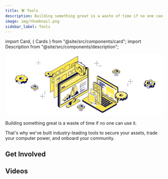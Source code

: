 ```yaml
---
title: 🛠 Tools
description: Building something great is a waste of time if no one can use it. That's why we've built industry-leading tools to secure your assets, trade your personal computer power, and onboard your community.
image: img/thumbnail.png
sidebar_label: Tools
---
```


import Card, { Cards } from "@site/src/components/card";
import Description from "@site/src/components/description";

![banner](img/Tools.svg)

Building something great is a waste of time if no one can use it.

That's why we've built industry-leading tools to secure your assets, trade your computer power, and onboard your community.

## Get Involved

<Cards>
  <Card
    title="<p><strong>Start Running a Koii Node</strong></p>"
    description="<p>Rent a personal device to the network and start earning passive income with your existing hardware.</p>"
    link="/run-a-node/introduction/types-of-nodes"
    linkText="Start Earning KOII"
    svgName="node"
    cardPerRow="2"
  />
  <Card
    title="<p><strong>Get the Finnie Wallet</strong></p>"
    description=" <p>Worry free web3. We've designed Finnie as your browsing companion so that you don't have to worry.</p>"
    link="https://chrome.google.com/webstore/detail/finnie/cjmkndjhnagcfbpiemnkdpomccnjblmj"
    linkText="Get the Wallet Today"
    svgName="finnie"
    cardPerRow="2"
  />

</Cards>

## Videos

<Cards>
  <Card
    title="<p>Twitter Space - What's new with Finnie?</p>"
    link="https://youtu.be/IgJ5HesnVjA"
    linkText="Watch the Video"
    svgName="finnieVideo"
    cardPerRow="2"
  />

</Cards>
